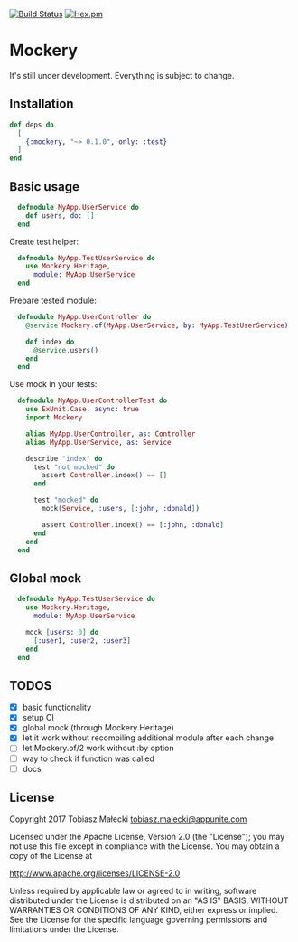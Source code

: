 [![Build Status](https://travis-ci.org/amatalai/mockery.svg?branch=master)](https://travis-ci.org/amatalai/mockery)
[![Hex.pm](https://img.shields.io/hexpm/v/mockery.svg?style=flat)](https://hex.pm/packages/mockery)

# Mockery

It's still under development.
Everything is subject to change.

## Installation

```elixir
def deps do
  [
    {:mockery, "~> 0.1.0", only: :test}
  ]
end
```

## Basic usage

```elixir
  defmodule MyApp.UserService do
    def users, do: []
  end
```

Create test helper:

```elixir
  defmodule MyApp.TestUserService do
    use Mockery.Heritage,
      module: MyApp.UserService
  end
```

Prepare tested module:

```elixir
  defmodule MyApp.UserController do
    @service Mockery.of(MyApp.UserService, by: MyApp.TestUserService)

    def index do
      @service.users()
    end
  end
```

Use mock in your tests:

```elixir
  defmodule MyApp.UserControllerTest do
    use ExUnit.Case, async: true
    import Mockery

    alias MyApp.UserController, as: Controller
    alias MyApp.UserService, as: Service

    describe "index" do
      test "not mocked" do
        assert Controller.index() == []
      end

      test "mocked" do
        mock(Service, :users, [:john, :donald])

        assert Controller.index() == [:john, :donald]
      end
    end
  end
```

## Global mock

```elixir
  defmodule MyApp.TestUserService do
    use Mockery.Heritage,
      module: MyApp.UserService

    mock [users: 0] do
      [:user1, :user2, :user3]
    end
  end
```

## TODOS

- [x] basic functionality
- [x] setup CI
- [x] global mock (through Mockery.Heritage)
- [x] let it work without recompiling additional module after each change
- [ ] let Mockery.of/2 work without :by option
- [ ] way to check if function was called
- [ ] docs

## License

Copyright 2017 Tobiasz Małecki <tobiasz.malecki@appunite.com>

Licensed under the Apache License, Version 2.0 (the "License");
you may not use this file except in compliance with the License.
You may obtain a copy of the License at

http://www.apache.org/licenses/LICENSE-2.0

Unless required by applicable law or agreed to in writing, software
distributed under the License is distributed on an "AS IS" BASIS,
WITHOUT WARRANTIES OR CONDITIONS OF ANY KIND, either express or implied.
See the License for the specific language governing permissions and
limitations under the License.
